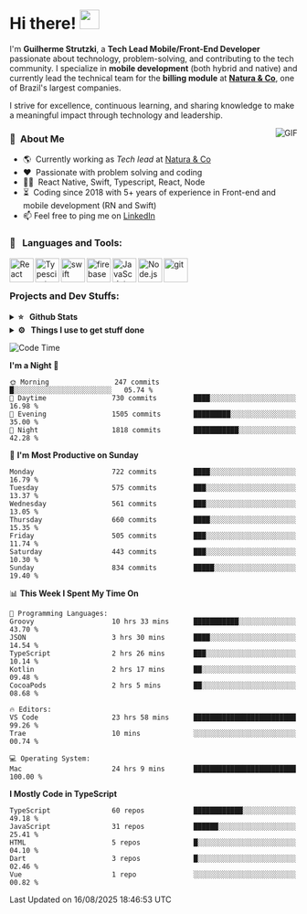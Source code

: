 # Hi there! <img src="https://github.com/TheDudeThatCode/TheDudeThatCode/blob/master/Assets/Hi.gif" width="34px" height="34px">

I'm **Guilherme Strutzki**, a **Tech Lead Mobile/Front-End Developer** passionate about technology, problem-solving, and contributing to the tech community. I specialize in **mobile development** (both hybrid and native) and currently lead the technical team for the **billing module** at **[Natura & Co](https://www.naturaeco.com/pt-br/)**, one of Brazil's largest companies. 

I strive for excellence, continuous learning, and sharing knowledge to make a meaningful impact through technology and leadership.

<img align="right" alt="GIF" src="https://spotify-github-profile.vercel.app/api/view?uid=22gkdonhf4okms5x5dsdjx7sy&cover_image=true&theme=default&bar_color=09ff00&bar_color_cover=false"/>

### :space_invader: &nbsp;About Me
- :earth_americas:&nbsp; Currently working as _Tech lead_ at [Natura & Co](https://www.naturaeco.com/pt-br/)
- :heart: &nbsp;Passionate with problem solving and coding
- :technologist: &nbsp;React Native, Swift, Typescript, React, Node
- :hourglass_flowing_sand: &nbsp;Coding since 2018 with 5+ years of experience in Front-end and mobile development (RN and Swift)
- 📫  Feel free to ping me on [LinkedIn](https://www.linkedin.com/in/guilherme-strutzki/?locale=en_US)

### 🔨 &nbsp; Languages and Tools:
<a href="https://reactjs.org/" target="_blank"> <img align="left" alt="React" height ="42px" src="https://raw.githubusercontent.com/rahul-jha98/github_readme_icons/main/language_and_tools/square/react/react.svg"></a>
<a href="https://www.typescriptlang.org/" target="_blank"><img align="left" alt="Typescirpt" height ="42px" src="https://raw.githubusercontent.com/rahul-jha98/github_readme_icons/main/language_and_tools/square/typescript/typescript.svg"></a>
<a href="https://developer.apple.com/swift/" target="_blank"> <img align="left" src="https://raw.githubusercontent.com/rahul-jha98/github_readme_icons/main/language_and_tools/square/swift/swift.svg" alt="swift" height="42px"/> </a> 
<a href="https://firebase.google.com/" target="_blank"> <img align="left" src="https://raw.githubusercontent.com/rahul-jha98/github_readme_icons/main/language_and_tools/square/firebase/firebase.svg" alt="firebase" height ="42px"/> </a>
<a href="https://developer.mozilla.org/en-US/docs/Web/JavaScript" target="_blank"> <img align="left" alt="JavaScript" height ="42px"  src="https://raw.githubusercontent.com/rahul-jha98/github_readme_icons/main/language_and_tools/square/javascript/javascript.svg"> </a>
<a href="https://nodejs.org" target="_blank"><img align="left" alt="Node.js" height ="42px" src="https://raw.githubusercontent.com/rahul-jha98/github_readme_icons/main/language_and_tools/square/node/node.svg"></a>
<a href="https://git-scm.com/" target="_blank"> <img src="https://raw.githubusercontent.com/rahul-jha98/github_readme_icons/main/language_and_tools/square/git-scm/git-scm.svg" align="left" alt="git" height='42px'/> </a> </br></br>


### Projects and Dev Stuffs:

<details>	
  <summary><b>⭐ &nbsp; Github Stats</b></summary>
  <br />
  <img src="https://github-readme-stats.vercel.app/api?username=guistrutzki&show_icons=true&theme=tokyonight"/>
</details>
 
<details>	
  <br />
  <summary><b>⚙️ &nbsp; Things I use to get stuff done</b></summary>
  	<ul>
  	    <li><b>OS:</b> macOS Big Sur 11.2</li>
	    <li><b>Laptop: </b> MacBook Pro (i7, Mid 2014)</li>
  	    <li><b>Browser: </b> Chrome</li>
	    <li><b>Terminal: </b> ZSH: Oh My Zsh</li>
	    <li><b>Code Editor:</b> VScode, XCode and Android Studio</li>
	    <li><b>To Stay Updated:</b> Twitter, Youtube and Instagram.</li>
	</ul>	
</details>

<!--START_SECTION:waka-->
![Code Time](http://img.shields.io/badge/Code%20Time-2%2C153%20hrs%2048%20mins-blue)

**I'm a Night 🦉** 

```text
🌞 Morning                247 commits         █░░░░░░░░░░░░░░░░░░░░░░░░   05.74 % 
🌆 Daytime                730 commits         ████░░░░░░░░░░░░░░░░░░░░░   16.98 % 
🌃 Evening                1505 commits        █████████░░░░░░░░░░░░░░░░   35.00 % 
🌙 Night                  1818 commits        ███████████░░░░░░░░░░░░░░   42.28 % 
```
📅 **I'm Most Productive on Sunday** 

```text
Monday                   722 commits         ████░░░░░░░░░░░░░░░░░░░░░   16.79 % 
Tuesday                  575 commits         ███░░░░░░░░░░░░░░░░░░░░░░   13.37 % 
Wednesday                561 commits         ███░░░░░░░░░░░░░░░░░░░░░░   13.05 % 
Thursday                 660 commits         ████░░░░░░░░░░░░░░░░░░░░░   15.35 % 
Friday                   505 commits         ███░░░░░░░░░░░░░░░░░░░░░░   11.74 % 
Saturday                 443 commits         ███░░░░░░░░░░░░░░░░░░░░░░   10.30 % 
Sunday                   834 commits         █████░░░░░░░░░░░░░░░░░░░░   19.40 % 
```


📊 **This Week I Spent My Time On** 

```text
💬 Programming Languages: 
Groovy                   10 hrs 33 mins      ███████████░░░░░░░░░░░░░░   43.70 % 
JSON                     3 hrs 30 mins       ████░░░░░░░░░░░░░░░░░░░░░   14.54 % 
TypeScript               2 hrs 26 mins       ███░░░░░░░░░░░░░░░░░░░░░░   10.14 % 
Kotlin                   2 hrs 17 mins       ██░░░░░░░░░░░░░░░░░░░░░░░   09.48 % 
CocoaPods                2 hrs 5 mins        ██░░░░░░░░░░░░░░░░░░░░░░░   08.68 % 

🔥 Editors: 
VS Code                  23 hrs 58 mins      █████████████████████████   99.26 % 
Trae                     10 mins             ░░░░░░░░░░░░░░░░░░░░░░░░░   00.74 % 

💻 Operating System: 
Mac                      24 hrs 9 mins       █████████████████████████   100.00 % 
```

**I Mostly Code in TypeScript** 

```text
TypeScript               60 repos            ████████████░░░░░░░░░░░░░   49.18 % 
JavaScript               31 repos            ██████░░░░░░░░░░░░░░░░░░░   25.41 % 
HTML                     5 repos             █░░░░░░░░░░░░░░░░░░░░░░░░   04.10 % 
Dart                     3 repos             █░░░░░░░░░░░░░░░░░░░░░░░░   02.46 % 
Vue                      1 repo              ░░░░░░░░░░░░░░░░░░░░░░░░░   00.82 % 
```




 Last Updated on 16/08/2025 18:46:53 UTC
<!--END_SECTION:waka-->
